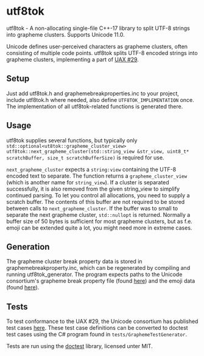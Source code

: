 # utf8tok
utf8tok - A non-allocating single-file C++-17 library to split UTF-8 strings into grapheme clusters. Supports Unicode 11.0.

Unicode defines user-perceived characters as grapheme clusters, often consisting of multiple code points. utf8tok splits UTF-8 encoded strings into grapheme clusters, implementing a part of [UAX #29](https://www.unicode.org/reports/tr29/).

## Setup
Just add utf8tok.h and graphemebreakproperties.inc to your project, include utf8tok.h where needed, also define `UTF8TOK_IMPLEMENTATION` once. The implementation of all utf8tok-related functions is generated there.

## Usage

utf8tok supplies several functions, but typically only `std::optional<ut8tok::grapheme_cluster_view> utf8tok::next_grapheme_cluster(std::string_view &str_view, uint8_t* scratchBuffer, size_t scratchBufferSize)` is required for use. 

`next_grapheme_cluster` expects a `string:view` containing the UTF-8 encoded text to separate. The function returns a `grapheme_cluster_view` (which is another name for `string_view`). If a cluster is separated successfully, it is also removed from the given string_view to simplify continued parsing. To let you control all allocations, you need to supply a scratch buffer. The contents of this buffer are not required to be stored between calls to `next_grapheme_cluster`. If the buffer was to small to separate the next grapheme cluster, `std::nullopt` is returned. Normally a buffer size of 50 bytes is sufficient for most grapheme clusters, but as f.e. emoji can be extended quite a lot, you might need more in extreme cases.

## Generation

The grapheme cluster break property data is stored in graphemebreakproperty.inc, which can be regenerated by compiling and running utf8tok_generator. The program expects paths to the Unicode consortium's grapheme break property file (found [here](http://www.unicode.org/Public/UCD/latest/ucd/auxiliary/GraphemeBreakProperty.txt)) and the emoji data (found [here](https://www.unicode.org/Public/emoji/11.0/emoji-data.txt)).

## Tests

To test conformance to the UAX #29, the Unicode consortium has published test cases [here](https://www.unicode.org/Public/UCD/latest/ucd/auxiliary/GraphemeBreakTest.txt). These test case definitions can be converted to doctest test cases using the C# program found in `tests/GraphemeTestGenerator`.

Tests are run using the [doctest](https://github.com/onqtam/doctest) library, licensed unter MIT.
